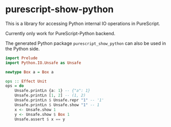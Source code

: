 # purescript-show-python

This is a library for accessing Python internal IO operations in PureScript.

Currently only work for PureScript-Python backend.

The generated Python package `purescript_show_python` can also be used in the Python side.

```purescript
import Prelude
import Python.IO.Unsafe as Unsafe

newtype Box a = Box a

ops :: Effect Unit
ops = do
    Unsafe.printLn {a: 1} -- {"a": 1}
    Unsafe.printLn [1, 2] -- (1, 2)
    Unsafe.printLn $ Unsafe.repr "1" -- '1'
    Unsafe.printLn $ Unsafe.show "1" -- 1
    x <- Unsafe.show 1
    y <- Unsafe.show $ Box 1
    Unsafe.assert $ x == y
```